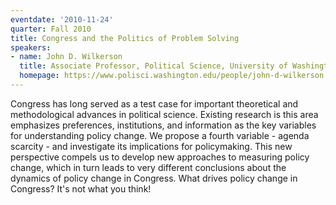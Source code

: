 ```yaml
---
eventdate: '2010-11-24'
quarter: Fall 2010
title: Congress and the Politics of Problem Solving
speakers:
- name: John D. Wilkerson
  title: Associate Professor, Political Science, University of Washington
  homepage: https://www.polisci.washington.edu/people/john-d-wilkerson
---
```

Congress has long served as a test case for important theoretical and methodological advances in political science. Existing research is this area emphasizes preferences, institutions, and information as the key variables for understanding policy change. We propose a fourth variable - agenda scarcity - and investigate its implications for policymaking. This new perspective compels us to develop new approaches to measuring policy change, which in turn leads to very different conclusions about the dynamics of policy change in Congress. What drives policy change in Congress? It's not what you think!
